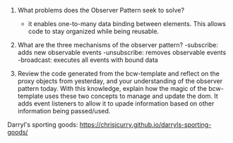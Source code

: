 1. What problems does the Observer Pattern seek to solve?
    - it enables one-to-many data binding between elements. This allows code to stay organized while being reusable.
2. What are the three mechanisms of the observer pattern?
    -subscribe: adds new observable events
    -unsubscribe: removes observable events
    -broadcast: executes all events with bound data

3. Review the code generated from the bcw-template and reflect on the proxy objects from yesterday, and your understanding of the observer pattern today. With this knowledge, explain how the magic of the bcw-template uses these two concepts to manage and update the dom.
    It adds event listeners to allow it to upade information based on other information being passed/used.

Darryl's sporting goods: https://chrisjcurry.github.io/darryls-sporting-goods/